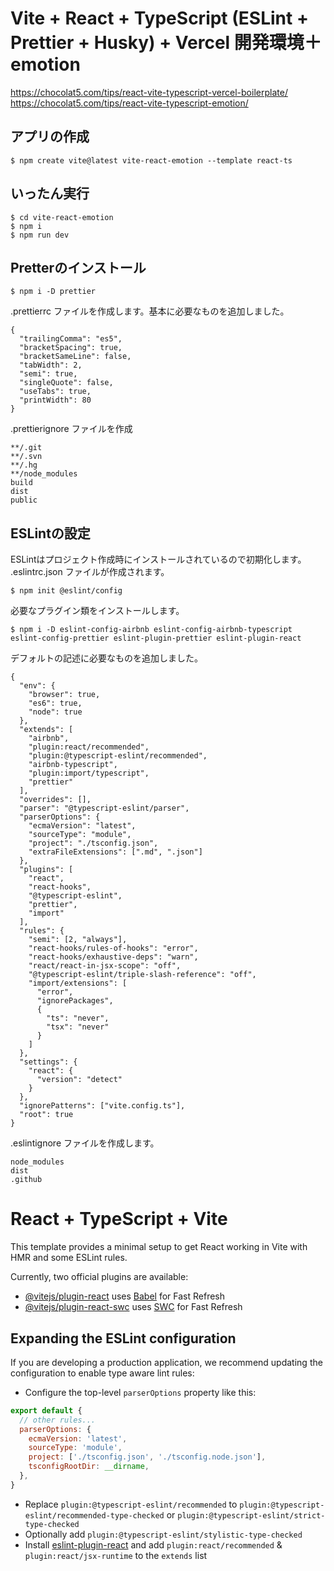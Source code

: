 # Vite + React + TypeScript (ESLint + Prettier + Husky) + Vercel 開発環境＋emotion
https://chocolat5.com/tips/react-vite-typescript-vercel-boilerplate/
https://chocolat5.com/tips/react-vite-typescript-emotion/

## アプリの作成
```
$ npm create vite@latest vite-react-emotion --template react-ts
```

## いったん実行
```
$ cd vite-react-emotion
$ npm i
$ npm run dev
```

## Pretterのインストール
```
$ npm i -D prettier
```
.prettierrc ファイルを作成します。基本に必要なものを追加しました。
```
{
  "trailingComma": "es5",
  "bracketSpacing": true,
  "bracketSameLine": false,
  "tabWidth": 2,
  "semi": true,
  "singleQuote": false,
  "useTabs": true,
  "printWidth": 80
}
```
.prettierignore ファイルを作成
```
**/.git
**/.svn
**/.hg
**/node_modules
build
dist
public
```

## ESLintの設定
ESLintはプロジェクト作成時にインストールされているので初期化します。 .eslintrc.json ファイルが作成されます。
```
$ npm init @eslint/config
```
必要なプラグイン類をインストールします。
```
$ npm i -D eslint-config-airbnb eslint-config-airbnb-typescript eslint-config-prettier eslint-plugin-prettier eslint-plugin-react
```
デフォルトの記述に必要なものを追加しました。
```
{
  "env": {
    "browser": true,
    "es6": true,
    "node": true
  },
  "extends": [
    "airbnb",
    "plugin:react/recommended",
    "plugin:@typescript-eslint/recommended",
    "airbnb-typescript",
    "plugin:import/typescript",
    "prettier"
  ],
  "overrides": [],
  "parser": "@typescript-eslint/parser",
  "parserOptions": {
    "ecmaVersion": "latest",
    "sourceType": "module",
    "project": "./tsconfig.json",
    "extraFileExtensions": [".md", ".json"]
  },
  "plugins": [
    "react",
    "react-hooks",
    "@typescript-eslint",
    "prettier",
    "import"
  ],
  "rules": {
    "semi": [2, "always"],
    "react-hooks/rules-of-hooks": "error",
    "react-hooks/exhaustive-deps": "warn",
    "react/react-in-jsx-scope": "off",
    "@typescript-eslint/triple-slash-reference": "off",
    "import/extensions": [
      "error",
      "ignorePackages",
      {
        "ts": "never",
        "tsx": "never"
      }
    ]
  },
  "settings": {
    "react": {
      "version": "detect"
    }
  },
  "ignorePatterns": ["vite.config.ts"],
  "root": true
}
```
.eslintignore ファイルを作成します。
```
node_modules
dist
.github
```



# React + TypeScript + Vite

This template provides a minimal setup to get React working in Vite with HMR and some ESLint rules.

Currently, two official plugins are available:

- [@vitejs/plugin-react](https://github.com/vitejs/vite-plugin-react/blob/main/packages/plugin-react/README.md) uses [Babel](https://babeljs.io/) for Fast Refresh
- [@vitejs/plugin-react-swc](https://github.com/vitejs/vite-plugin-react-swc) uses [SWC](https://swc.rs/) for Fast Refresh

## Expanding the ESLint configuration

If you are developing a production application, we recommend updating the configuration to enable type aware lint rules:

- Configure the top-level `parserOptions` property like this:

```js
export default {
  // other rules...
  parserOptions: {
    ecmaVersion: 'latest',
    sourceType: 'module',
    project: ['./tsconfig.json', './tsconfig.node.json'],
    tsconfigRootDir: __dirname,
  },
}
```

- Replace `plugin:@typescript-eslint/recommended` to `plugin:@typescript-eslint/recommended-type-checked` or `plugin:@typescript-eslint/strict-type-checked`
- Optionally add `plugin:@typescript-eslint/stylistic-type-checked`
- Install [eslint-plugin-react](https://github.com/jsx-eslint/eslint-plugin-react) and add `plugin:react/recommended` & `plugin:react/jsx-runtime` to the `extends` list
